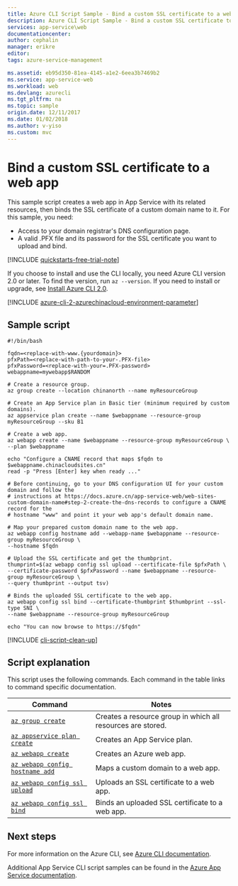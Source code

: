 ```yaml
---
title: Azure CLI Script Sample - Bind a custom SSL certificate to a web app | Azure
description: Azure CLI Script Sample - Bind a custom SSL certificate to a web app
services: app-service\web
documentationcenter: 
author: cephalin
manager: erikre
editor: 
tags: azure-service-management

ms.assetid: eb95d350-81ea-4145-a1e2-6eea3b7469b2
ms.service: app-service-web
ms.workload: web
ms.devlang: azurecli
ms.tgt_pltfrm: na
ms.topic: sample
origin.date: 12/11/2017
ms.date: 01/02/2018
ms.author: v-yiso
ms.custom: mvc
---
```


# Bind a custom SSL certificate to a web app

This sample script creates a web app in App Service with its related resources, then binds the SSL certificate of a custom domain name to it. For this sample, you need:

* Access to your domain registrar's DNS configuration page.
* A valid .PFX file and its password for the SSL certificate you want to upload and bind.

[!INCLUDE [quickstarts-free-trial-note](../../../includes/quickstarts-free-trial-note.md)]

If you choose to install and use the CLI locally, you need Azure CLI version 2.0 or later. To find the version, run `az --version`. If you need to install or upgrade, see [Install Azure CLI 2.0](https://docs.azure.cn/zh-cn/cli/install-azure-cli?view=azure-cli-lastest).

[!INCLUDE [azure-cli-2-azurechinacloud-environment-parameter](../../../includes/azure-cli-2-azurechinacloud-environment-parameter.md)]

## Sample script

```azurecli
#!/bin/bash

fqdn=<replace-with-www.{yourdomain}>
pfxPath=<replace-with-path-to-your-.PFX-file>
pfxPassword=<replace-with-your=.PFX-password>
webappname=mywebapp$RANDOM

# Create a resource group.
az group create --location chinanorth --name myResourceGroup

# Create an App Service plan in Basic tier (minimum required by custom domains).
az appservice plan create --name $webappname --resource-group myResourceGroup --sku B1

# Create a web app.
az webapp create --name $webappname --resource-group myResourceGroup \
--plan $webappname

echo "Configure a CNAME record that maps $fqdn to $webappname.chinacloudsites.cn"
read -p "Press [Enter] key when ready ..."

# Before continuing, go to your DNS configuration UI for your custom domain and follow the 
# instructions at https://docs.azure.cn/app-service-web/web-sites-custom-domain-name#step-2-create-the-dns-records to configure a CNAME record for the 
# hostname "www" and point it your web app's default domain name.

# Map your prepared custom domain name to the web app.
az webapp config hostname add --webapp-name $webappname --resource-group myResourceGroup \
--hostname $fqdn

# Upload the SSL certificate and get the thumbprint.
thumprint=$(az webapp config ssl upload --certificate-file $pfxPath \
--certificate-password $pfxPassword --name $webappname --resource-group myResourceGroup \
--query thumbprint --output tsv)

# Binds the uploaded SSL certificate to the web app.
az webapp config ssl bind --certificate-thumbprint $thumbprint --ssl-type SNI \
--name $webappname --resource-group myResourceGroup

echo "You can now browse to https://$fqdn"
```

[!INCLUDE [cli-script-clean-up](../../../includes/cli-script-clean-up.md)]

## Script explanation

This script uses the following commands. Each command in the table links to command specific documentation.

| Command | Notes |
|---|---|
| [`az group create`](https://docs.azure.cn/zh-cn/cli/group?view=azure-cli-latest#az_group_create) | Creates a resource group in which all resources are stored. |
| [`az appservice plan create`](https://docs.azure.cn/zh-cn/cli/appservice/plan?view=azure-cli-latest#az_appservice_plan_create) | Creates an App Service plan. |
| [`az webapp create`](https://docs.azure.cn/zh-cn/cli/webapp?view=azure-cli-latest#az_webapp_create) | Creates an Azure web app. |
| [`az webapp config hostname add`](https://docs.azure.cn/zh-cn/cli/webapp/config/hostname?view=azure-cli-latest#az_webapp_config_hostname_add) | Maps a custom domain to a web app. |
| [`az webapp config ssl upload`](https://docs.azure.cn/zh-cn/cli/webapp/config/ssl?view=azure-cli-latest#az_webapp_config_ssl_upload) | Uploads an SSL certificate to a web app. |
| [`az webapp config ssl bind`](https://docs.azure.cn/zh-cn/cli/webapp/config/ssl?view=azure-cli-latest#az_webapp_config_ssl_bind) | Binds an uploaded SSL certificate to a web app. |

## Next steps

For more information on the Azure CLI, see [Azure CLI documentation](https://docs.azure.cn/zh-cn/cli/overview?view=azure-cli-lastest).

Additional App Service CLI script samples can be found in the [Azure App Service documentation](../app-service-cli-samples.md).

<!--Update_Description: add a note about Azure CLI 2.0 version-->